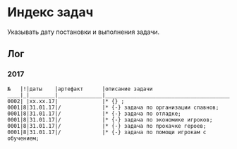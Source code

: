 # Индекс задач
Указывать дату постановки и выполнения задачи.

## Лог

### 2017
	№   |!|даты    |артефакт      |описание задачи                                                              
	____|_|________|______________|______________________________________________________________________________
	0002| |хх.хх.17|              |* {} ;
	0001|8|31.01.17|/             |* {-} задача по организации спавнов;
	0001|8|31.01.17|/             |* {-} задача по отладке;
	0001|8|31.01.17|/             |* {-} задача по экономике игроков;
	0001|8|31.01.17|/             |* {-} задача по прокачке героев;
	0001|8|31.01.17|/             |* {-} задача по помощи игрокам с обучением;